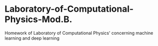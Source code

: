 # Laboratory-of-Computational-Physics-Mod.B.
Homework of Laboratory of Computational Physics' concerning machine learning and deep learning
